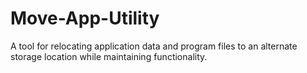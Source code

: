 # Move-App-Utility
A tool for relocating application data and program files to an alternate storage location while maintaining functionality.
